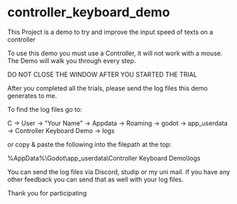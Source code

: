 # controller_keyboard_demo
This Project is a demo to try and improve the input speed of texts on a controller

To use this demo you must use a Controller, it will not work with a mouse.
The Demo will walk you through every step.

DO NOT CLOSE THE WINDOW AFTER YOU STARTED THE TRIAL

After you completed all the trials, please send the log files this demo generates to me.

To find the log files go to:

C -> User -> "Your Name" -> Appdata -> Roaming -> godot -> app_userdata -> Controller Keyboard Demo -> logs

or copy & paste the following into the filepath at the top:

%AppData%\Godot\app_userdata\Controller Keyboard Demo\logs

You can send the log files via Discord, studip or my uni mail.
If you have any other feedback you can send that as well with your log files.

Thank you for participating